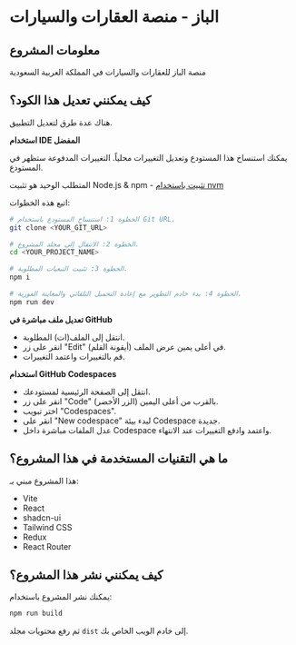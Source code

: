 # الباز - منصة العقارات والسيارات

## معلومات المشروع

منصة الباز للعقارات والسيارات في المملكة العربية السعودية

## كيف يمكنني تعديل هذا الكود؟

هناك عدة طرق لتعديل التطبيق.

**استخدام IDE المفضل**

يمكنك استنساخ هذا المستودع وتعديل التغييرات محلياً. التغييرات المدفوعة ستظهر في المستودع.

المتطلب الوحيد هو تثبيت Node.js & npm - [تثبيت باستخدام nvm](https://github.com/nvm-sh/nvm#installing-and-updating)

اتبع هذه الخطوات:

```sh
# الخطوة 1: استنساخ المستودع باستخدام Git URL.
git clone <YOUR_GIT_URL>

# الخطوة 2: الانتقال إلى مجلد المشروع.
cd <YOUR_PROJECT_NAME>

# الخطوة 3: تثبيت التبعيات المطلوبة.
npm i

# الخطوة 4: بدء خادم التطوير مع إعادة التحميل التلقائي والمعاينة الفورية.
npm run dev
```

**تعديل ملف مباشرة في GitHub**

- انتقل إلى الملف(ات) المطلوبة.
- انقر على زر "Edit" (أيقونة القلم) في أعلى يمين عرض الملف.
- قم بالتغييرات واعتمد التغييرات.

**استخدام GitHub Codespaces**

- انتقل إلى الصفحة الرئيسية لمستودعك.
- انقر على زر "Code" (الزر الأخضر) بالقرب من أعلى اليمين.
- اختر تبويب "Codespaces".
- انقر على "New codespace" لبدء بيئة Codespace جديدة.
- عدل الملفات مباشرة داخل Codespace واعتمد وادفع التغييرات عند الانتهاء.

## ما هي التقنيات المستخدمة في هذا المشروع؟

هذا المشروع مبني بـ:

- Vite
- React
- shadcn-ui
- Tailwind CSS
- Redux
- React Router

## كيف يمكنني نشر هذا المشروع؟

يمكنك نشر المشروع باستخدام:

```sh
npm run build
```

ثم رفع محتويات مجلد `dist` إلى خادم الويب الخاص بك.
